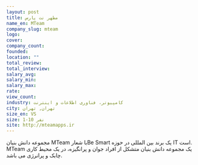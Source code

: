 ```yaml
---
layout: post
title: مطهر نت پارس
name_en: MTeam
company_slug: mteam
logo: 
cover: 
company_count:
founded:
location: ""
total_review: 
total_interview: 
salary_avg: 
salary_min: 
salary_max: 
rate: 
view_count: 
industry: کامپیوتر، فناوری اطلاعات و اینترنت
city: تهران, تهران
size_en: VS
size: 1-10 نفر
site: http://mteamapps.ir
---
```


مجموعه دانش بنیان MTeam با شعارBe Smart یک برند بین المللی در حوزه IT است.  MTeam یک مجموعه دانش بنیان متشکل از افراد جوان و پرانگیزه، در یک محیط کاری چابک و پرانرژی می باشد.
